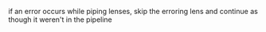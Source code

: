 if an error occurs while piping lenses, skip the erroring lens and continue as though it weren't in the pipeline
